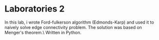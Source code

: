 # Laboratories 2
In this lab, i wrote Ford-fulkerson algorithm (Edmonds-Karp) and used it to naively solve edge connectivity problem.
The solution was based on Menger's theorem.\  Written in Python.
